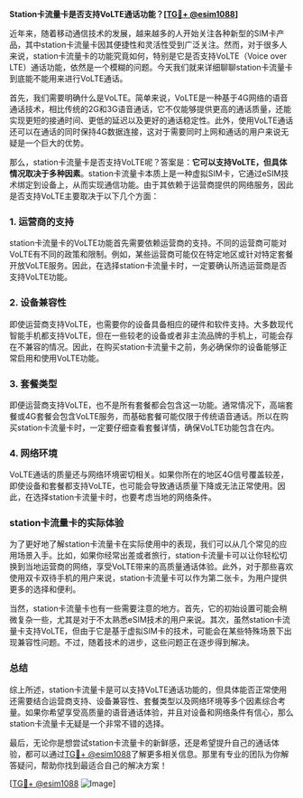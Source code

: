 **Station卡流量卡是否支持VoLTE通话功能？[[TG💪+ @esim1088](https://t.me/s/esim1088)]**

近年来，随着移动通信技术的发展，越来越多的人开始关注各种新型的SIM卡产品，其中station卡流量卡因其便捷性和灵活性受到广泛关注。然而，对于很多人来说，station卡流量卡的功能究竟如何，特别是它是否支持VoLTE（Voice over LTE）通话功能，依然是一个模糊的问题。今天我们就来详细聊聊station卡流量卡到底能不能用来进行VoLTE通话。

首先，我们需要明确什么是VoLTE。简单来说，VoLTE是一种基于4G网络的语音通话技术，相比传统的2G和3G语音通话，它不仅能够提供更高的通话质量，还能实现更短的接通时间、更低的延迟以及更好的通话稳定性。此外，使用VoLTE通话还可以在通话的同时保持4G数据连接，这对于需要同时上网和通话的用户来说无疑是一个巨大的优势。

那么，station卡流量卡是否支持VoLTE呢？答案是：**它可以支持VoLTE，但具体情况取决于多种因素**。station卡流量卡本质上是一种虚拟SIM卡，它通过eSIM技术绑定到设备上，从而实现通信功能。由于其依赖于运营商提供的网络服务，因此是否支持VoLTE主要取决于以下几个方面：

### 1. **运营商的支持**
   station卡流量卡的VoLTE功能首先需要依赖运营商的支持。不同的运营商可能对VoLTE有不同的政策和限制。例如，某些运营商可能仅在特定地区或针对特定套餐开放VoLTE服务。因此，在选择station卡流量卡时，一定要确认所选运营商是否支持VoLTE功能。

### 2. **设备兼容性**
   即使运营商支持VoLTE，也需要你的设备具备相应的硬件和软件支持。大多数现代智能手机都支持VoLTE，但在一些较老的设备或者非主流品牌的手机上，可能会存在不兼容的情况。因此，在购买station卡流量卡之前，务必确保你的设备能够正常启用和使用VoLTE功能。

### 3. **套餐类型**
   即便运营商支持VoLTE，也不是所有套餐都会包含这一功能。通常情况下，高端套餐或4G套餐会包含VoLTE服务，而基础套餐可能仅限于传统语音通话。所以在购买station卡流量卡时，一定要仔细查看套餐详情，确保VoLTE功能包含在内。

### 4. **网络环境**
   VoLTE通话的质量还与网络环境密切相关。如果你所在的地区4G信号覆盖较差，即使设备和套餐都支持VoLTE，也可能会导致通话质量下降或无法正常使用。因此，在选择station卡流量卡时，也要考虑当地的网络条件。

### station卡流量卡的实际体验

为了更好地了解station卡流量卡在实际使用中的表现，我们可以从几个常见的应用场景入手。比如，如果你经常出差或者旅行，station卡流量卡可以让你轻松切换到当地运营商的网络，享受VoLTE带来的高质量通话体验。此外，对于那些喜欢使用双卡双待手机的用户来说，station卡流量卡可以作为第二张卡，为用户提供更多的选择和便利。

当然，station卡流量卡也有一些需要注意的地方。首先，它的初始设置可能会稍微复杂一些，尤其是对于不太熟悉eSIM技术的用户来说。其次，虽然station卡流量卡支持VoLTE，但由于它是基于虚拟SIM卡的技术，可能会在某些特殊场景下出现兼容性问题。不过，随着技术的进步，这些问题正在逐步得到解决。

### 总结

综上所述，station卡流量卡是可以支持VoLTE通话功能的，但具体能否正常使用还需要结合运营商支持、设备兼容性、套餐类型以及网络环境等多个因素综合考量。如果你希望享受高质量的语音通话体验，并且对设备和网络条件有信心，那么station卡流量卡无疑是一个非常不错的选择。

最后，无论你是想尝试station卡流量卡的新鲜感，还是希望提升自己的通话体验，都可以通过[TG💪+ @esim1088](https://t.me/s/esim1088)了解更多相关信息。那里有专业的团队为你解答疑问，帮助你找到最适合自己的解决方案！

[[TG💪+ @esim1088](https://t.me/s/esim1088) ![Image](https://i.postimg.cc/4NQfJmqS/Snipaste-2025-05-13-00-14-12.png)]